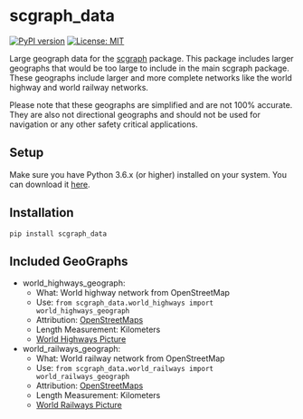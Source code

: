 # scgraph_data
[![PyPI version](https://badge.fury.io/py/scgraph_data.svg)](https://badge.fury.io/py/scgraph_data)
[![License: MIT](https://img.shields.io/badge/License-MIT-yellow.svg)](https://opensource.org/licenses/MIT)

Large geograph data for the [scgraph](https://github.com/connor-makowski/scgraph) package. This package includes larger geographs that would be too large to include in the main scgraph package. These geographs include larger and more complete networks like the world highway and world railway networks. 

Please note that these geographs are simplified and are not 100% accurate. They are also not directional geographs and should not be used for navigation or any other safety critical applications.


## Setup

Make sure you have Python 3.6.x (or higher) installed on your system. You can download it [here](https://www.python.org/downloads/).

## Installation

```
pip install scgraph_data
```

## Included GeoGraphs

- world_highways_geograph:
    - What: World highway network from OpenStreetMap
    - Use: `from scgraph_data.world_highways import world_highways_geograph`
    - Attribution: [OpenStreetMaps](https://www.openstreetmap.org/)
    - Length Measurement: Kilometers
    - [World Highways Picture](https://raw.githubusercontent.com/connor-makowski/scgraph_data/main/static/world_highways.png)
- world_railways_geograph:
    - What: World railway network from OpenStreetMap
    - Use: `from scgraph_data.world_railways import world_railways_geograph`
    - Attribution: [OpenStreetMaps](https://www.openstreetmap.org/)
    - Length Measurement: Kilometers
    - [World Railways Picture](https://raw.githubusercontent.com/connor-makowski/scgraph_data/main/static/world_railways.png)